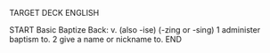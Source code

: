 TARGET DECK
ENGLISH

START
Basic
Baptize
Back: v. (also -ise) (-zing or -sing) 1 administer baptism to. 2 give a name or nickname to.
END
